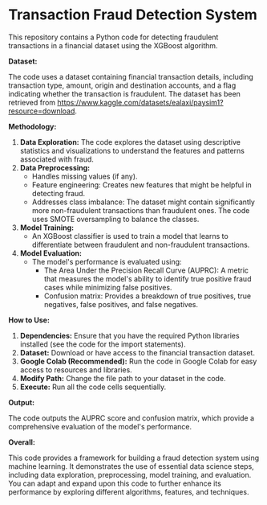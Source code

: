 # Transaction Fraud Detection System

This repository contains a Python code for detecting fraudulent transactions in a financial dataset using the XGBoost algorithm.

**Dataset:**

The code uses a dataset containing financial transaction details, including transaction type, amount, origin and destination accounts, and a flag indicating whether the transaction is fraudulent.
The dataset has been retrieved from https://www.kaggle.com/datasets/ealaxi/paysim1?resource=download.

**Methodology:**

1. **Data Exploration:** The code explores the dataset using descriptive statistics and visualizations to understand the features and patterns associated with fraud.
2. **Data Preprocessing:**
    - Handles missing values (if any).
    - Feature engineering: Creates new features that might be helpful in detecting fraud.
    - Addresses class imbalance: The dataset might contain significantly more non-fraudulent transactions than fraudulent ones. The code uses SMOTE oversampling to balance the classes.
3. **Model Training:**
    - An XGBoost classifier is used to train a model that learns to differentiate between fraudulent and non-fraudulent transactions.
4. **Model Evaluation:**
    - The model's performance is evaluated using:
        - The Area Under the Precision Recall Curve (AUPRC): A metric that measures the model's ability to identify true positive fraud cases while minimizing false positives.
        - Confusion matrix: Provides a breakdown of true positives, true negatives, false positives, and false negatives.


**How to Use:**

1. **Dependencies:** Ensure that you have the required Python libraries installed (see the code for the import statements).
2. **Dataset:** Download or have access to the financial transaction dataset.
3. **Google Colab (Recommended):** Run the code in Google Colab for easy access to resources and libraries.
4. **Modify Path:** Change the file path to your dataset in the code.
5. **Execute:** Run all the code cells sequentially.


**Output:**

The code outputs the AUPRC score and confusion matrix, which provide a comprehensive evaluation of the model's performance.

**Overall:**

This code provides a framework for building a fraud detection system using machine learning. It demonstrates the use of essential data science steps, including data exploration, preprocessing, model training, and evaluation. You can adapt and expand upon this code to further enhance its performance by exploring different algorithms, features, and techniques. 

